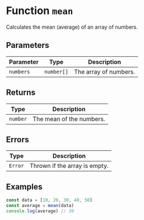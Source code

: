 # Function `mean`

Calculates the mean (average) of an array of numbers.

## Parameters

| Parameter | Type       | Description           |
| --------- | ---------- | --------------------- |
| `numbers` | `number[]` | The array of numbers. |

## Returns

| Type     | Description              |
| -------- | ------------------------ |
| `number` | The mean of the numbers. |

## Errors

| Type    | Description                   |
| ------- | ----------------------------- |
| `Error` | Thrown if the array is empty. |

## Examples

```typescript
const data = [10, 20, 30, 40, 50]
const average = mean(data)
console.log(average) // 30
```
